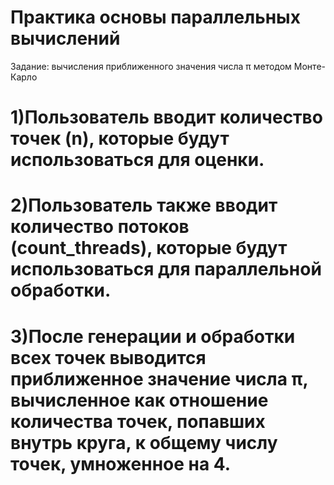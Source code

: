 # Практика основы параллельных вычислений
Задание: вычисления приближенного значения числа π методом Монте-Карло
# 1)Пользователь вводит количество точек (n), которые будут использоваться для оценки.
# 2)Пользователь также вводит количество потоков (count_threads), которые будут использоваться для параллельной обработки.
# 3)После генерации и обработки всех точек выводится приближенное значение числа π, вычисленное как отношение количества точек, попавших внутрь круга, к общему числу точек, умноженное на 4.
